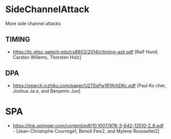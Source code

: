 # SideChannelAttack
More side channel attacks

## TIMING
- https://tc.gtisc.gatech.edu/cs8803/2014/r/timing-aslr.pdf [Ralf Hund, Carsten Willems, Thorsten Holz]

## DPA
- https://search.iczhiku.com/paper/U27SsPw1R1KrhDKc.pdf [Paul Ko cher, Joshua Ja e, and Benjamin Jun]

# SPA
- https://link.springer.com/content/pdf/10.1007/978-3-642-12510-2_6.pdf - [Jean-Christophe Courrege1, Benoit Feix2, and Mylene Roussellet2]
